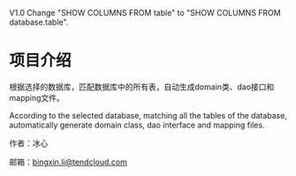 V1.0
Change "SHOW COLUMNS FROM table" to "SHOW COLUMNS FROM database.table".

# 项目介绍
根据选择的数据库，匹配数据库中的所有表，自动生成domain类、dao接口和mapping文件。

According to the selected database, matching all the tables of the database, automatically generate domain class, dao interface and mapping files.

作者：冰心

邮箱：bingxin.li@tendcloud.com